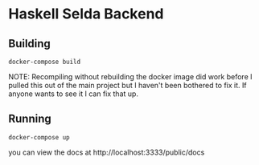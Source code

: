 # Haskell Selda Backend

## Building

```
docker-compose build
```

NOTE: Recompiling without rebuilding the docker image did work before I pulled
this out of the main project but I haven't been bothered to fix it. If anyone
wants to see it I can fix that up.

## Running

```
docker-compose up
```

you can view the docs at http://localhost:3333/public/docs

